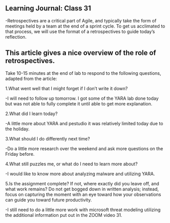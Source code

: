 ## Learning Journal: Class 31

-Retrospectives are a critical part of Agile, and typically take the form of meetings held by a team at the end of a sprint cycle. To get us acclimated to that process, we will use the format of a retrospectives to guide today’s reflection.

## This article gives a nice overview of the role of retrospectives.

Take 10-15 minutes at the end of lab to respond to the following questions, adapted from the article:

1.What went well that I might forget if I don’t write it down?

-I will need to follow up tomorrow. I got some of the YARA lab done today but was not able to fully complete it until able to get more explanation.

2.What did I learn today?

-A little more about YARA and pestudio it was relatively limited today due to the holiday.

3.What should I do differently next time?

-Do a little more research over the weekend and ask more questions on the Friday before.

4.What still puzzles me, or what do I need to learn more about?

-I would like to know more about analyzing malware and utilizing YARA.

5.Is the assignment complete? If not, where exactly did you leave off, and what work remains?
Do not get bogged down in written analysis; instead, focus on capturing the moment with an eye toward how your observations can guide you toward future productivity.

-I still need to do a little more work with microsoft threat modeling utilizing the additional information put out in the ZOOM video 31.
